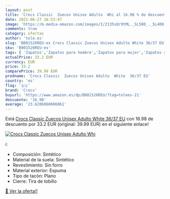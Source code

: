 ```yaml
---
layout: post
title: 'Crocs Classic  Zuecos Unisex Adulto  Whi al 16.98 % de descuento'
date: 2021-06-27 16:53:47
image: 'https://m.media-amazon.com/images/I/2135sQr9tML._SL500_._SL400_.jpg'
comments: true
category: ofertas
author: 'tole.es'
slug: 'B001526REU-es Crocs Classic Zuecos Unisex Adulto White 36/37 EU'
sku: 'B001526REU-es'
tags: [ 'Zapatos','Zapatos para hombre','Zapatos para mujer','Zapatos y complementos','Zuecos de mujer','Zuecos y mules de mujer','Zuecos y mules para hombre','crocs','zuecos', ]
actualPrice: 33.2 EUR
currency: EUR
price: 33.2
comparePrice: 39.99 EUR
prodname: 'Crocs Classic  Zuecos Unisex Adulto  White  36/37 EU'
country: 'es'
flag: '🇪🇸'
brand: 'Crocs'
buyurl: 'https://www.amazon.es/dp/B001526REU/?tag=tolees-21'
descuento: '16.98'
average: '23.6206060606061'
---
```


Está [Crocs Classic  Zuecos Unisex Adulto  White  36/37 EU](https://www.amazon.es/dp/B001526REU/?tag=tolees-21) con 16.98 de descuento por 33.2 EUR (original: 39.99 EUR) en el siguiente enlace!

[![Crocs Classic  Zuecos Unisex Adulto  Whi](https://m.media-amazon.com/images/I/2135sQr9tML._SL500_._SL400_.jpg)](https://www.amazon.es/dp/B001526REU/?tag=tolees-21)

ℹ️:

- Composición: Sintético
- Material de la suela: Sintético
- Revestimiento: Sin forro
- Material exterior: Espuma
- Tipo de tacón: Plano
- Cierre: Tira de tobillo

[🛒 Ver la oferta!!](https://www.amazon.es/dp/B001526REU/?tag=tolees-21)
